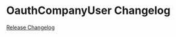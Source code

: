 # OauthCompanyUser Changelog

[Release Changelog](https://github.com/spryker/oauth-company-user/releases)
